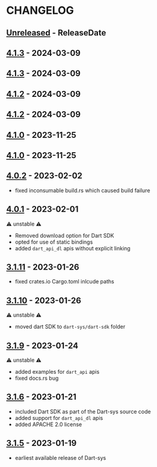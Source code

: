 # CHANGELOG

<!-- next-header -->

## [Unreleased] - ReleaseDate

## [4.1.3] - 2024-03-09

## [4.1.3] - 2024-03-09

## [4.1.2] - 2024-03-09

## [4.1.2] - 2024-03-09

## [4.1.0] - 2023-11-25

## [4.1.0] - 2023-11-25

## [4.0.2] - 2023-02-02

- fixed inconsumable build.rs which caused build failure

## [4.0.1] - 2023-02-01

⚠️ unstable ⚠️

- Removed download option for Dart SDK
- opted for use of static bindings
- added `dart_api_dl` apis without explicit linking

## [3.1.11] - 2023-01-26

- fixed crates.io Cargo.toml inlcude paths

## [3.1.10] - 2023-01-26

⚠️ unstable ⚠️

- moved dart SDK to `dart-sys/dart-sdk` folder

## [3.1.9] - 2023-01-24

⚠️ unstable ⚠️

- added examples for `dart_api` apis
- fixed docs.rs bug

## [3.1.6] - 2023-01-21

- included Dart SDK as part of the Dart-sys source code
- added support for `dart_api_dl` apis
- added APACHE 2.0 license

## [3.1.5] - 2023-01-19

- earliest available release of Dart-sys

<!-- next-url -->
[Unreleased]: https://github.com/dart-sys/dart-sys/compare/v4.1.3...HEAD
[4.1.3]: https://github.com/dart-sys/dart-sys/compare/v4.1.3...v4.1.3
[4.1.3]: https://github.com/dart-sys/dart-sys/compare/v4.1.2...v4.1.3
[4.1.2]: https://github.com/dart-sys/dart-sys/compare/v4.1.2...v4.1.2
[4.1.2]: https://github.com/dart-sys/dart-sys/compare/v4.1.0...v4.1.2
[4.1.0]: https://github.com/dart-sys/dart-sys/compare/v4.1.0...v4.1.0
[4.1.0]: https://github.com/dart-sys/dart-sys/compare/v4.0.2...v4.1.0
[4.0.2]: https://github.com/dart-sys/dart-sys/compare/v4.0.1...v4.0.2
[4.0.1]: https://github.com/dart-sys/dart-sys/compare/v3.1.11...v4.0.1
[3.1.11]: https://github.com/dart-sys/dart-sys/compare/v3.1.10...v3.1.11
[3.1.10]: https://github.com/dart-sys/dart-sys/compare/v3.1.9...v3.1.10
[3.1.9]: https://github.com/dart-sys/dart-sys/compare/v3.1.6...v3.1.9
[3.1.6]: https://github.com/dart-sys/dart-sys/compare/v3.1.5...v3.1.6
[3.1.5]: https://github.com/dart-sys/dart-sys/compare/v3.1.4...v3.1.5

